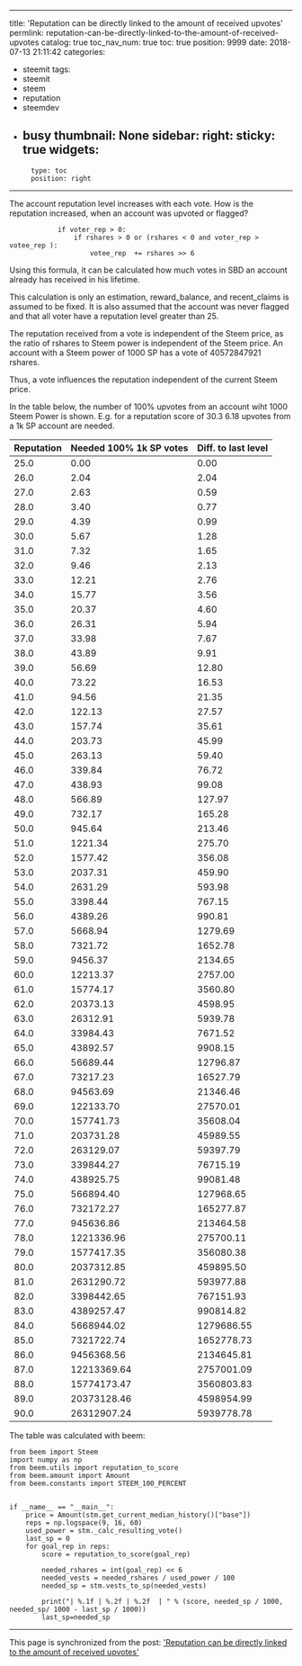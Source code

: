 
---
title: 'Reputation can be directly linked to the amount of received upvotes'
permlink: reputation-can-be-directly-linked-to-the-amount-of-received-upvotes
catalog: true
toc_nav_num: true
toc: true
position: 9999
date: 2018-07-13 21:11:42
categories:
- steemit
tags:
- steemit
- steem
- reputation
- steemdev
- busy
thumbnail: None
sidebar:
    right:
        sticky: true
widgets:
    -
        type: toc
        position: right
---


The account reputation level increases with each vote.
How is the reputation increased, when an account was upvoted or flagged?

```
            if voter_rep > 0:
                if rshares > 0 or (rshares < 0 and voter_rep > votee_rep ):
                    votee_rep  += rshares >> 6
```
Using this formula, it can be calculated how much votes in SBD an account already has received in his lifetime.

This calculation is only an estimation, reward_balance, and recent_claims is assumed to be fixed. It is also assumed that the account was never flagged and that all voter have a reputation level greater than 25.

The reputation received from a vote is independent of the Steem price, as the ratio of rshares to Steem power is independent of the Steem price. An account with a Steem power of 1000 SP has a vote of 40572847921 rshares.

Thus, a vote influences the reputation independent of the current Steem price.

In the table below, the number of 100% upvotes from an account wiht 1000 Steem Power is shown. E.g. for a reputation score of 30.3 6.18 upvotes from a 1k SP account are needed.

| Reputation | Needed 100% 1k SP votes | Diff. to last level |
| --- | --- | --- |
| 25.0 | 0.00 | 0.00  | 
| 26.0 | 2.04 | 2.04  | 
| 27.0 | 2.63 | 0.59  | 
| 28.0 | 3.40 | 0.77  | 
| 29.0 | 4.39 | 0.99  | 
| 30.0 | 5.67 | 1.28  | 
| 31.0 | 7.32 | 1.65  | 
| 32.0 | 9.46 | 2.13  | 
| 33.0 | 12.21 | 2.76  | 
| 34.0 | 15.77 | 3.56  | 
| 35.0 | 20.37 | 4.60  | 
| 36.0 | 26.31 | 5.94  | 
| 37.0 | 33.98 | 7.67  | 
| 38.0 | 43.89 | 9.91  | 
| 39.0 | 56.69 | 12.80  | 
| 40.0 | 73.22 | 16.53  | 
| 41.0 | 94.56 | 21.35  | 
| 42.0 | 122.13 | 27.57  | 
| 43.0 | 157.74 | 35.61  | 
| 44.0 | 203.73 | 45.99  | 
| 45.0 | 263.13 | 59.40  | 
| 46.0 | 339.84 | 76.72  | 
| 47.0 | 438.93 | 99.08  | 
| 48.0 | 566.89 | 127.97  | 
| 49.0 | 732.17 | 165.28  | 
| 50.0 | 945.64 | 213.46  | 
| 51.0 | 1221.34 | 275.70  | 
| 52.0 | 1577.42 | 356.08  | 
| 53.0 | 2037.31 | 459.90  | 
| 54.0 | 2631.29 | 593.98  | 
| 55.0 | 3398.44 | 767.15  | 
| 56.0 | 4389.26 | 990.81  | 
| 57.0 | 5668.94 | 1279.69  | 
| 58.0 | 7321.72 | 1652.78  | 
| 59.0 | 9456.37 | 2134.65  | 
| 60.0 | 12213.37 | 2757.00  | 
| 61.0 | 15774.17 | 3560.80  | 
| 62.0 | 20373.13 | 4598.95  | 
| 63.0 | 26312.91 | 5939.78  | 
| 64.0 | 33984.43 | 7671.52  | 
| 65.0 | 43892.57 | 9908.15  | 
| 66.0 | 56689.44 | 12796.87  | 
| 67.0 | 73217.23 | 16527.79  | 
| 68.0 | 94563.69 | 21346.46  | 
| 69.0 | 122133.70 | 27570.01  | 
| 70.0 | 157741.73 | 35608.04  | 
| 71.0 | 203731.28 | 45989.55  | 
| 72.0 | 263129.07 | 59397.79  | 
| 73.0 | 339844.27 | 76715.19  | 
| 74.0 | 438925.75 | 99081.48  | 
| 75.0 | 566894.40 | 127968.65  | 
| 76.0 | 732172.27 | 165277.87  | 
| 77.0 | 945636.86 | 213464.58  | 
| 78.0 | 1221336.96 | 275700.11  | 
| 79.0 | 1577417.35 | 356080.38  | 
| 80.0 | 2037312.85 | 459895.50  | 
| 81.0 | 2631290.72 | 593977.88  | 
| 82.0 | 3398442.65 | 767151.93  | 
| 83.0 | 4389257.47 | 990814.82  | 
| 84.0 | 5668944.02 | 1279686.55  | 
| 85.0 | 7321722.74 | 1652778.73  | 
| 86.0 | 9456368.56 | 2134645.81  | 
| 87.0 | 12213369.64 | 2757001.09  | 
| 88.0 | 15774173.47 | 3560803.83  | 
| 89.0 | 20373128.46 | 4598954.99  | 
| 90.0 | 26312907.24 | 5939778.78  | 


The table was calculated with beem:
```
from beem import Steem
import numpy as np
from beem.utils import reputation_to_score
from beem.amount import Amount
from beem.constants import STEEM_100_PERCENT


if __name__ == "__main__":
    price = Amount(stm.get_current_median_history()["base"])
    reps = np.logspace(9, 16, 60)
    used_power = stm._calc_resulting_vote()
    last_sp = 0
    for goal_rep in reps:
        score = reputation_to_score(goal_rep)
        
        needed_rshares = int(goal_rep) << 6
        needed_vests = needed_rshares / used_power / 100
        needed_sp = stm.vests_to_sp(needed_vests)
        
        print("| %.1f | %.2f | %.2f  | " % (score, needed_sp / 1000, needed_sp/ 1000 - last_sp / 1000))
        last_sp=needed_sp
```

- - -

This page is synchronized from the post: ['Reputation can be directly linked to the amount of received upvotes'](https://steemit.com/@holger80/reputation-can-be-directly-linked-to-the-amount-of-received-upvotes)
